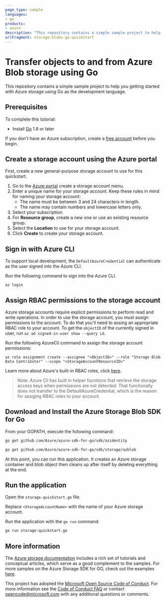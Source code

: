 ```yaml
---
page_type: sample
languages:
- go
products:
- azure
description: "This repository contains a simple sample project to help you getting started with Azure storage using Go as the development language."
urlFragment: storage-blobs-go-quickstart
---
```


# Transfer objects to and from Azure Blob storage using Go

This repository contains a simple sample project to help you getting started with Azure storage using Go as the development language.

## Prerequisites

To complete this tutorial:

* Install [Go](https://golang.org/dl/) 1.8 or later

If you don't have an Azure subscription, create a [free account](https://portal.azure.com/#create/Microsoft.StorageAccount-ARM) before you begin.

## Create a storage account using the Azure portal

First, create a new general-purpose storage account to use for this quickstart.

1. Go to the [Azure portal](https://portal.azure.com/#create/Microsoft.StorageAccount-ARM) create a storage account menu.
2. Enter a unique name for your storage account. Keep these rules in mind for naming your storage account:
    - The name must be between 3 and 24 characters in length.
    - The name may contain numbers and lowercase letters only.
3. Select your subscription.
4. For **Resource group**, create a new one or use an existing resource group.
5. Select the **Location** to use for your storage account.
6. Click **Create** to create your storage account.

## Sign in with Azure CLI

To support local development, the `DefaultAzureCredential` can authenticate as the user signed into the Azure CLI.

Run the following command to sign into the Azure CLI.

```azurecli
az login
```

## Assign RBAC permissions to the storage account

Azure storage accounts require explicit permissions to perform read and write operations. In order to use the storage account, you must assign permissions to the account. To do that you'll need to assing an appropriate RBAC role to your account. To get the `objectID` of the currently signed in user, run `az ad signed-in-user show --query id`.

Run the following AzureCli command to assign the storage account permissions:

```azurecli
az role assignment create --assignee "<ObjectID>" --role "Storage Blob Data Contributor" --scope "<StorageAccountResourceID>"
```

Learn more about Azure's built-in RBAC roles, click [here](https://docs.microsoft.com/azure/role-based-access-control/built-in-roles).

> Note: Azure Cli has built in helper fucntions that retrieve the storage access keys when permissions are not detected. That functionally does not transfer to the DefaultAzureCredential, which is the reason for assiging RBAC roles to your account.

## Download and Install the Azure Storage Blob SDK for Go

From your GOPATH, execute the following command:

```bash
go get github.com/Azure/azure-sdk-for-go/sdk/azidentity

go get github.com/Azure/azure-sdk-for-go/sdk/storage/azblob
```

At this point, you can run this application. It creates an Azure storage container and blob object then cleans up after itself by deleting everything at the end.

## Run the application

Open the `storage-quickstart.go` file.

Replace `<StorageAccountName>` with the name of your Azure storage account.

Run the application with the `go run` command:

```bash
go run storage-quickstart.go
```

## More information

The [Azure storage documentation](https://docs.microsoft.com/azure/storage/) includes a rich set of tutorials and conceptual articles, which serve as a good complement to the samples. For more samples on the Azure Storage SDK for GO, check out the examples [here](https://pkg.go.dev/github.com/Azure/azure-sdk-for-go/sdk/storage/azblob).

This project has adopted the [Microsoft Open Source Code of Conduct](https://opensource.microsoft.com/codeofconduct/).
For more information see the [Code of Conduct FAQ](https://opensource.microsoft.com/codeofconduct/faq/) or
contact [opencode@microsoft.com](mailto:opencode@microsoft.com) with any additional questions or comments.
